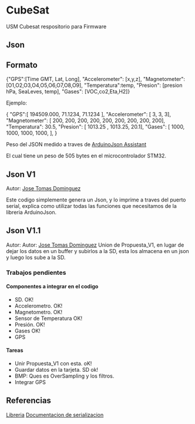 # CubeSat

USM Cubesat respositorio para Firmware

## Json

## Formato

{"GPS":[Time GMT, Lat, Long], "Accelerometer": [x,y,z], "Magnetometer": [O1,O2,O3,O4,O5,O6,O7,O8,O9], "Temperatura":temp, "Presion": [presion hPa, SeaLeves, temp], "Gases": [VOC,co2,Eta,H2]}

Ejemplo:

{
"GPS":[
194509.000, 
71.1234, 
71.1234
],
"Accelerometer": [
3,
3,
3], 
"Magnetometer": [
200,
200,
200,
200,
200,
200,
200,
200,
200],
"Temperatura":
 30.5,
"Presion": [
1013.25 ,
1013.25,
20.1], 
"Gases": [
1000,
1000,
1000,
1000,
],
}

Peso del JSON medido a traves de [ArduinoJson Assistant](https://arduinojson.org/v6/assistant/) 

El cual tiene un peso de 505 bytes en el microcontrolador STM32. 



## Json V1

Autor: [Jose Tomas Dominguez](https://github.com/josetomas)

Este codigo simplemente genera un Json, y lo imprime a traves del puerto serial, explica como utilizar todas las funciones que necesitamos de la libreria ArduinoJson.

## Json V1.1 
Autor: Autor: [Jose Tomas Dominguez](https://github.com/josetomas)
Union de Propuesta_V1, en lugar de dejar los datos en un buffer y subirlos a la SD, esta los almacena en un json y luego los sube a la SD. 


### Trabajos pendientes

#### Componentes a integrar en el codigo

- SD. OK! 
- Accelerometro. OK! 
- Magnetometro. OK! 
- Sensor de Temperatura OK! 
- Presión. OK!
- Gases OK!
- GPS

#### Tareas
- Unir Propuesta_V1 con esta. oK!
- Guardar datos en la tarjeta. SD ok!
- BMP: Ques es OverSampling y los filtros.
- Integrar GPS

## Referencias
[Libreria](https://arduinojson.org/)
[Documentacion de serializacion](https://arduinojson.org/v6/doc/serialization/)


